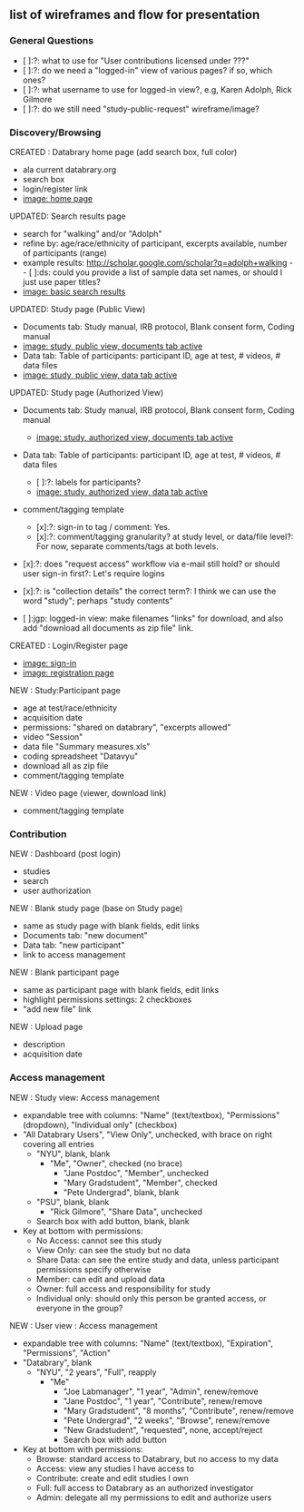 ## list of wireframes and flow for presentation

### General Questions
- [ ]:?: what to use for "User contributions licensed under ???"
- [ ]:?: do we need a "logged-in" view of various pages? if so, which ones?
- [ ]:?: what username to use for logged-in view?, e.g, Karen Adolph, Rick Gilmore 
- [ ]:?: do we still need "study-public-request" wireframe/image?

### Discovery/Browsing

CREATED : Databrary home page (add search box, full color)   
- ala current databrary.org
- search box
- login/register link
- [image: home page](./home-page.png)



UPDATED: Search results page   
- search for "walking" and/or "Adolph"
- refine by: age/race/ethnicity of participant, excerpts available, number of participants (range)
- example results: http://scholar.google.com/scholar?q=adolph+walking
-- [ ]:ds: could you provide a list of sample data set names, or should I just use paper titles?
- [image: basic search results](./search-basic-results.png)
   


UPDATED: Study page (Public View)

- Documents tab: Study manual, IRB protocol, Blank consent form, Coding manual   
- [image: study, public view, documents tab active](./study-public-view-documents.png)
- Data tab: Table of participants: participant ID, age at test, # videos, # data files   
- [image: study, public view, data tab active](./study-public-view-data.png)


UPDATED: Study page (Authorized View)

- Documents tab: Study manual, IRB protocol, Blank consent form, Coding manual   
  - [image: study, authorized view, documents tab active](./study-authorized-view-documents.png)
- Data tab: Table of participants: participant ID, age at test, # videos, # data files   
  - [ ]:?: labels for participants?
  - [image: study, authorized view, data tab active](./study-authorized-view-data.png)


- comment/tagging template
  - [x]:?: sign-in to tag / comment: Yes.
  - [x]:?: comment/tagging granularity? at study level, or data/file level?: For now, separate comments/tags at both levels.
- [x]:?: does "request access" workflow via e-mail still hold? or should user sign-in first?: Let's require logins
- [x]:?: is "collection details" the correct term?: I think we can use the word "study"; perhaps "study contents"
- [ ]:jgp: logged-in view: make filenames "links" for download, and also add "download all documents as zip file" link.

CREATED : Login/Register page
  - [image: sign-in](./sign-in.png)
  - [image: registration page](./register.png)


NEW : Study:Participant page

- age at test/race/ethnicity
- acquisition date
- permissions: "shared on databrary", "excerpts allowed"
- video "Session"
- data file "Summary measures.xls"
- coding spreadsheet "Datavyu"
- download all as zip file
- comment/tagging template


NEW : Video page (viewer, download link)

- comment/tagging template

### Contribution

NEW : Dashboard (post login)

- studies
- search
- user authorization


NEW : Blank study page (base on Study page)

- same as study page with blank fields, edit links
- Documents tab: "new document"
- Data tab: "new participant"
- link to access management


NEW : Blank participant page

- same as participant page with blank fields, edit links
- highlight permissions settings: 2 checkboxes
- "add new file" link

NEW : Upload page

- description
- acquisition date

### Access management

NEW : Study view: Access management

- expandable tree with columns: "Name" (text/textbox), "Permissions" (dropdown), "Individual only" (checkbox)
- "All Databrary Users", "View Only", unchecked, with brace on right covering all entries
  - "NYU", blank, blank
    - "Me", "Owner", checked (no brace)
      - "Jane Postdoc", "Member", unchecked
      - "Mary Gradstudent", "Member", checked
      - "Pete Undergrad", blank, blank
  - "PSU", blank, blank
    - "Rick Gilmore", "Share Data", unchecked
  - Search box with add button, blank, blank
- Key at bottom with permissions:
  - No Access: cannot see this study
  - View Only: can see the study but no data
  - Share Data: can see the entire study and data, unless participant permissions specify otherwise
  - Member: can edit and upload data
  - Owner: full access and responsibility for study
  - Individual only: should only this person be granted access, or everyone in the group?

NEW : User view : Access management

- expandable tree with columns: "Name" (text/textbox), "Expiration", "Permissions", "Action"
- "Databrary", blank
  - "NYU", "2 years", "Full", reapply
    - "Me"
      - "Joe Labmanager", "1 year", "Admin", renew/remove
      - "Jane Postdoc", "1 year", "Contribute", renew/remove
      - "Mary Gradstudent", "8 months", "Contribute", renew/remove
      - "Pete Undergrad", "2 weeks", "Browse", renew/remove
      - "New Gradstudent", "requested", none, accept/reject
      - Search box with add button
- Key at bottom with permissions:
  - Browse: standard access to Databrary, but no access to my data
  - Access: view any studies I have access to
  - Contribute: create and edit studies I own
  - Full: full access to Databrary as an authorized investigator
  - Admin: delegate all my permissions to edit and authorize users
